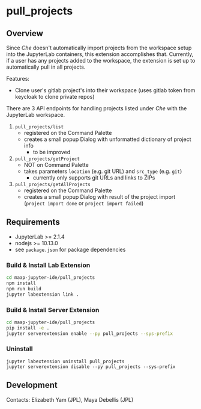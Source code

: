 # pull_projects

## Overview
Since _Che_ doesn't automatically import projects from the workspace setup into the JupyterLab containers, this extension accomplishes that.  Currently, if a user has any projects added to the workspace, the extension is set up to automatically pull in all projects.<br>

Features: 
- Clone user's gitlab project's into their workspace (uses gitlab token from keycloak to clone private repos)<br>

There are 3 API endpoints for handling projects listed under _Che_ with the JupyterLab workspace.

1. `pull_projects/list`
	- registered on the Command Palette
	- creates a small popup Dialog with unformatted dictionary of project info
		- to be improved
2. `pull_projects/getProject`
	- NOT on Command Palette
	- takes parameters `location` (e.g. git URL) and `src_type` (e.g. `git`)
		- currently only supports git URLs and links to ZIPs
3. `pull_projects/getAllProjects`
	- registered on the Command Palette
	- creates a small popup Dialog with result of the project import (`project import done` or `project import failed`)

## Requirements
* JupyterLab >= 2.1.4
* nodejs >= 10.13.0
* see `package.json` for package dependencies

### Build & Install Lab Extension
```bash
cd maap-jupyter-ide/pull_projects
npm install
npm run build
jupyter labextension link .
```

### Build & Install Server Extension
```bash
cd maap-jupyter-ide/pull_projects
pip install -e .
jupyter serverextension enable --py pull_projects --sys-prefix
```

### Uninstall
```bashpull_projects
jupyter labextension uninstall pull_projects
jupyter serverextension disable --py pull_projects --sys-prefix
```

## Development

Contacts: Elizabeth Yam (JPL), Maya Debellis (JPL)
